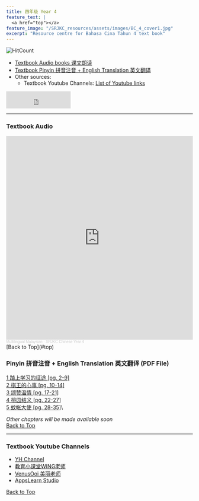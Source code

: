 ```yaml
---
title: 四年级 Year 4 
feature_text: |
  <a href="top"></a>
feature_image: "/SRJKC_resources/assets/images/BC_4_cover1.jpg"
excerpt: "Resource centre for Bahasa Cina Tahun 4 text book"
---
```

![HitCount](https://hits.dwyl.com/multilingual-malaysian/SRJKC_resources.svg?style=flat)

- [Textbook Audio books 课文朗读](#audio)
- [Textbook Pinyin 拼音注音 + English Translation 英文翻译](#pinyin)
- Other sources:
  - Textbook Youtube Channels: [List of Youtube links](#videos)

<iframe src="https://www.facebook.com/plugins/like.php?href=https%3A%2F%2Fmultilingual-malaysian.github.io%2FSRJKC_resources%2Fyear4%2F&width=174&layout=button_count&action=like&size=large&share=true&height=46&appId" width="174" height="46" style="border:none;overflow:hidden" scrolling="no" frameborder="0" allowfullscreen="true" allow="autoplay; clipboard-write; encrypted-media; picture-in-picture; web-share"></iframe>

---

### Textbook Audio <a name="audio"></a>
<iframe width="100%" height="550" scrolling="no" frameborder="yes" allow="autoplay" src="https://w.soundcloud.com/player/?url=https%3A//api.soundcloud.com/playlists/1494546136&color=%23b0aa78&auto_play=false&hide_related=false&show_comments=false&show_user=false&show_reposts=false&show_teaser=false"></iframe><div style="font-size: 10px; color: #cccccc;line-break: anywhere;word-break: normal;overflow: hidden;white-space: nowrap;text-overflow: ellipsis; font-family: Interstate,Lucida Grande,Lucida Sans Unicode,Lucida Sans,Garuda,Verdana,Tahoma,sans-serif;font-weight: 100;"><a href="https://soundcloud.com/multilingual-malaysian" title="Multilingual Malaysian" target="_blank" style="color: #cccccc; text-decoration: none;">Multilingual Malaysian</a> · <a href="https://soundcloud.com/multilingual-malaysian/sets/srjkc-chinese-year-4" title="SRJKC Chinese Year 4" target="_blank" style="color: #cccccc; text-decoration: none;">SRJKC Chinese Year 4</a></div>
[Back to Top](#top)

### Pinyin 拼音注音 + English Translation 英文翻译 (PDF File) <a name="pinyin"></a>
<a href="/SRJKC_resources/doc/year4/year4_text1.pdf" target="_blank">1 踏上学习的征途 [pg. 2-9]</a>\
<a href="/SRJKC_resources/doc/year4/year4_text2.pdf" target="_blank">2 棋王的心事 [pg. 10-14]</a>\
<a href="/SRJKC_resources/doc/year4/year4_text3.pdf" target="_blank">3 颂赞温情 [pg. 17-21]</a>\
<a href="/SRJKC_resources/doc/year4/year4_text4.pdf" target="_blank">4 桃园结义 [pg. 22-27]</a>\
<a href="/SRJKC_resources/doc/year4/year4_text5.pdf" target="_blank">5 蚊帐大使 [pg. 28-35]</a>\

_Other chapters will be made available soon_\
[Back to Top](#top)

----
### Textbook Youtube Channels<a name="videos"></a>
- [YH Channel](https://youtube.com/playlist?list=PL5o5V0axbg-Or43lcH_sS59Ncqh4a20cy)
- [教育小课堂WING老师](https://youtube.com/playlist?list=PLLQYH_wAFVF8IgoWzYMBhoMIgiZelIkBA)
- [VenusOoi 美丽老师](https://youtube.com/playlist?list=PL4gfU1R9rYSFPKNnWZKMM-3gz6adk1Rz5)
- [AppsLearn Studio](https://youtube.com/playlist?list=PL3Y7BEk2qJAucz7J7WzCtyxRVaVqv4jX3)

[Back to Top](#top)
